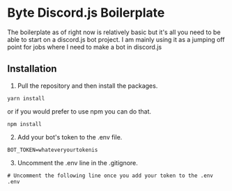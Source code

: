 # Byte Discord.js Boilerplate

The boilerplate as of right now is relatively basic but it's all you need to be able to start on a discord.js bot project. I am mainly using it as a jumping off point for jobs where I need to make a bot in discord.js

## Installation

1. Pull the repository and then install the packages.

```
yarn install
```

or if you would prefer to use npm you can do that.

```
npm install
```

2. Add your bot's token to the .env file.

```
BOT_TOKEN=whateveryourtokenis
```

3. Uncomment the .env line in the .gitignore.

```
# Uncomment the following line once you add your token to the .env
.env
```
